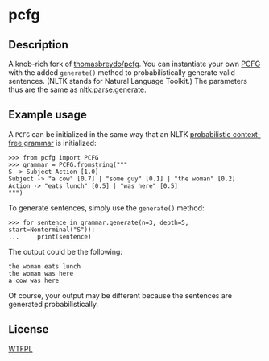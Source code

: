 pcfg
====

Description
-----------

A knob-rich fork of [thomasbreydo/pcfg](github.com/thomasbreydo/pcfg). You can instantiate your own [PCFG](https://www.nltk.org/api/nltk.html#nltk.grammar.PCFG) with the added ``generate()`` method to probabilistically generate valid sentences. (NLTK stands for Natural Language Toolkit.)
The parameters thus are the same as [nltk.parse.generate](https://www.nltk.org/howto/generate.html).

Example usage
-------------

A ``PCFG`` can be initialized in the same way that an NLTK [probabilistic context-free grammar](https://www.nltk.org/api/nltk.html#nltk.grammar.PCFG) is initialized:

```python3
>>> from pcfg import PCFG
>>> grammar = PCFG.fromstring("""
S -> Subject Action [1.0]
Subject -> "a cow" [0.7] | "some guy" [0.1] | "the woman" [0.2]
Action -> "eats lunch" [0.5] | "was here" [0.5]
""")
```

To generate sentences, simply use the ``generate()`` method:

```python3
>>> for sentence in grammar.generate(n=3, depth=5, start=Nonterminal("S")):
...     print(sentence)
```

The output could be the following:

```text
the woman eats lunch
the woman was here
a cow was here
```

Of course, your output may be different because the sentences are generated probabilistically.

License
-------
[WTFPL](http://www.wtfpl.net)
